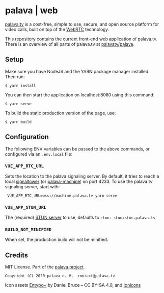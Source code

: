 # palava | web

[palava.tv](https://palava.tv) is a cost-free, simple to use, secure, and open source platform for video calls, built on top of the [WebRTC](https://webrtc.org/) technology.

This repository contains the current front-end web application of palava.tv. There is an overview of all parts of palava.tv at [palavatv/palava](https://github.com/palavatv/palava).

## Setup

Make sure you have NodeJS and the YARN package manager installed. Then run:

    $ yarn install

You can then start the application on localhost:8080 using this command:

    $ yarn serve

To build the static production version of the page, use:

    $ yarn build

## Configuration

The following ENV variables can be passed to the above commands, or configured via an `.env.local` file:

### `VUE_APP_RTC_URL`

Sets the location to the palava signaling server. By default, it tries to reach a local [signaltower](https://github.com/farao/signaltower/) (or [palava-machine](https://github.com/palavatv/palava-machine/)) on port 4233. To use the palava.tv signaling server, start with:

     VUE_APP_RTC_URL=wss://machine.palava.tv yarn serve

### `VUE_APP_STUN_URL`

The (required) [STUN server](https://en.wikipedia.org/wiki/STUN) to use, defaults to `stun: stun:stun.palava.tv`

### `BUILD_NOT_MINIFIED`

When set, the production build will not be minified.

## Credits

MIT License. Part of the [palava project](https://palava.tv).

    Copyright (C) 2020 palava e. V.  contact@palava.tv

Icon assets [Entypo+](http://www.entypo.com) by Daniel Bruce – CC BY-SA 4.0, and [Ionicons](https://ionicons.com/)
